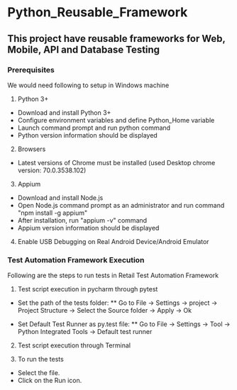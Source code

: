 # Python_Reusable_Framework


## This project have reusable frameworks for Web, Mobile, API and Database Testing

### Prerequisites

We would need following to setup in Windows machine

1. Python 3+

* Download and install Python 3+
* Configure environment variables and define Python_Home variable
* Launch command prompt and run python command
* Python version information should be displayed

2. Browsers
* Latest versions of Chrome must be installed (used Desktop chrome version: 70.0.3538.102)

3. Appium

* Download and install Node.js
* Open Node.js command prompt as an administrator and run command "npm install -g appium"
* After installation, run "appium -v" command
* Appium version information should be displayed

4. Enable USB Debugging on Real Android Device/Android Emulator

### Test Automation Framework Execution

Following are the steps to run tests in Retail Test Automation Framework

1. Test script execution in pycharm through pytest

* Set the path of the tests folder:
** Go to File -> Settings -> project -> Project Structure -> Select the Source folder -> Apply -> Ok

* Set Default Test Runner as py.test file:
** Go to File -> Settings -> Tool -> Python Integrated Tools -> Default test runner

2. Test script execution through Terminal



3. To run the tests
* Select the file.
* Click on the Run icon.
